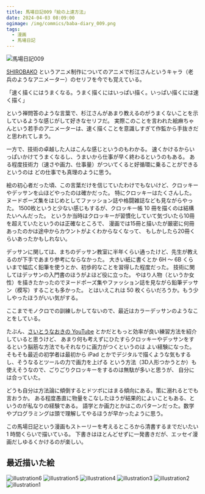 ```yaml
---
title: 馬場日記009「絵の上達方法」
date: 2024-04-03 08:09:00
ogimage: /img/commics/baba-diary_009.png
tags:
  - 漫画
  - 馬場日記
---
```


![馬場日記009](/img/commics/baba-diary_009.png)

[SHIROBAKO](http://shirobako-anime.com)
というアニメ制作についてのアニメで杉江さんというキャラ（老兵のようなアニメーター）のセリフを今でも覚えている。

「速く描くにはうまくなる。うまく描くにはいっぱい描く。いっぱい描くには速く描く」

という禅問答のような言葉で、杉江さんがあまり教えるのがうまくないことを示しているような感じがして好きなセリフだ。
実際このことを言われた絵麻ちゃんという若手のアニメーターは、速く描くことを意識しすぎて作監から手抜きだと思われてしまう。

一方で、技術の卓越した人はこんな感じというのもわかる。
速くかけるからいっぱいかけてうまくなるし、うまいから仕事が早く終わるというのもある。
ある程度技術力（速さや画力、仕事量）がついてくると好循環に乗ることができるというのは
どの仕事でも真理のように思う。

絵の初心者だった頃、この言葉だけを信じていたわけでもないけど、クロッキーやデッサンを山ほどやったのは確かだった。
特にクロッキーはたくさんした。ヌードポーズ集をはじめとしてファッション誌や格闘雑誌なども見ながらやった。
1500枚というと少ない感じもするが、クロッキー帳 10
冊を描くのは結構たいへんだった。
というか当時はクロッキーが習慣化していて気づいたら10冊を超えていたというのは正確なところで、
漫画では15冊と描いたが厳密に何冊あったのかは途中からカウントがよくわからなくなって、
もしかしたら20冊くらいあったかもしれない。

デッサンに関しては、まちのデッサン教室に半年くらい通ったけど、先生が教えるのが下手であまり参考にならなかった。
大きい紙に書くとか 6H ～ 6B
くらいまで幅広く鉛筆を使うとか、初歩的なことを習得した程度だった。
技術に関してはデッサンの入門書のほうがよほど役に立った。
やはり人物（というか女性）を描きたかったのでヌードポーズ集やファッション誌を見ながら鉛筆デッサン（模写）することも多かった。
とはいえこれは 50 枚くらいだろうか。もう少しやったほうがいい気がする。

ここまでモノクロでの訓練しかしてないので、最近はカラーデッサンのようなことをしている。

たぶん、[さいとうなおきの YouTube](https://www.youtube.com/@saitonaoki2)
とかだともっと効率が良い練習方法を紹介していると思うけど、
あまり何も考えずにひたすらクロッキーやデッサンをするという脳筋な方法でもそれなりに画力がつくというのは
よい経験になった。 そもそも最近の初学者は最初から iPad
とかでデジタルで描くような気もするし、そうなるとツールの力で画力を上げる
という方法（3D人形つかうとか）も使えそうなので、ごりごりクロッキーをするのは無駄が多いと思うが、
自分には合っていた。

どうも自分は方法論に傾倒するとドツボにはまる傾向にある。策に溺れるとでも言おうか。
ある程度愚直に物量をこなしたほうが結果的によいこともある、というのが私なりの経験である。
語学とか画力とかはこのパターンだった。数学やプログラミングは頭で理解してやるほうが早かったように思う。

この馬場日記という漫画もストーリーを考えるところから清書するまでだいたい 1
時間くらいで描いている。
下書きはほとんどせずに一発書きだが、エッセイ漫画だしゆるくかけるのが楽しい。

## 最近描いた絵

![illustration6](/img/posts/202404030809/illustration6.jpg)
![illustration5](/img/posts/202404030809/illustration5.jpg)
![illustration4](/img/posts/202404030809/illustration4.jpg)
![illustration3](/img/posts/202404030809/illustration3.jpg)
![illustration2](/img/posts/202404030809/illustration2.jpg)
![illustration1](/img/posts/202404030809/illustration1.jpg)
